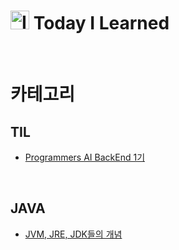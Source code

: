 # <img src="https://github.com/user-attachments/assets/d68db4a8-753d-4c4b-b25c-9a45b4494611" alt="Image" width="30" /> Today I Learned

<br>

# 카테고리

## TIL

- [Programmers AI BackEnd 1기](https://github.com/jungmyung16/MyTIL/issues)

<br>

## JAVA

- [JVM, JRE, JDK들의 개념]()
